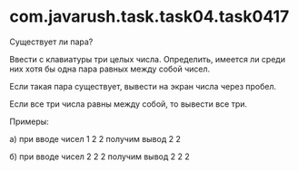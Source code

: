 # com.javarush.task.task04.task0417

Существует ли пара?

Ввести с клавиатуры три целых числа. Определить, имеется ли среди них хотя бы одна пара равных между собой чисел.

Если такая пара существует, вывести на экран числа через пробел.

Если все три числа равны между собой, то вывести все три.


Примеры:

а) при вводе чисел
1
2
2
получим вывод
2 2

б) при вводе чисел
2
2
2
получим вывод
2 2 2
